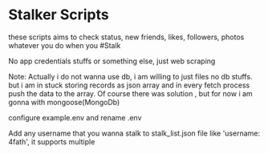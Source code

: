 # Stalker Scripts

these scripts aims to check status, new friends, likes, followers, photos whatever you do when you #Stalk

No app credentials stuffs or something else, just web scraping

Note: Actually i do not wanna use db, i am willing to just files no db stuffs. but i am in stuck storing records as json array and in every fetch process push the data to the array.
Of course there was solution , but for now i am gonna with mongoose(MongoDb)

configure example.env and rename .env 

Add any username that you wanna stalk to stalk_list.json file like 'username: 4fath', it supports multiple 
